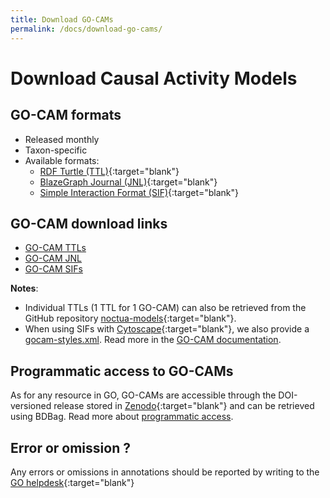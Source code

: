 ```yaml
---
title: Download GO-CAMs
permalink: /docs/download-go-cams/
---
```


# Download Causal Activity Models

## GO-CAM formats
+ Released monthly
+ Taxon-specific
+ Available formats:
  + [RDF Turtle (TTL)](https://www.w3.org/TR/turtle/){:target="blank"}
  + [BlazeGraph Journal (JNL)](https://www.blazegraph.com/){:target="blank"}
  + [Simple Interaction Format (SIF)](http://manual.cytoscape.org/en/stable/Supported_Network_File_Formats.html#sif-format){:target="blank"}

## GO-CAM download links
+ [GO-CAM TTLs](https://s3.amazonaws.com/geneontology-public/gocam/GO-CAMs.ttl.zip)
+ [GO-CAM JNL](http://current.geneontology.org/products/blazegraph/blazegraph-production.jnl.gz)
+ [GO-CAM SIFs](https://s3.amazonaws.com/geneontology-public/gocam/GO-CAMs.sif.zip)

**Notes**: 
* Individual TTLs (1 TTL for 1 GO-CAM) can also be retrieved from the GitHub repository [noctua-models](https://github.com/geneontology/noctua-models/tree/master/models){:target="blank"}.
* When using SIFs with [Cytoscape](https://cytoscape.org/){:target="blank"}, we also provide a [gocam-styles.xml](https://s3.amazonaws.com/geneontology-public/gocam/gocam-styles.xml). Read more in the [GO-CAM documentation](/docs/gocam-overview/#visualization-in-cytoscape).

## Programmatic access to GO-CAMs
As for any resource in GO, GO-CAMs are accessible through the DOI-versioned release stored in [Zenodo](https://doi.org/10.5281/zenodo.1205159){:target="blank"} and can be retrieved using BDBag. Read more about [programmatic access](/docs/tools-guide/#programmatic-download-bdbag).

## Error or omission ?
Any errors or omissions in annotations should be reported by writing to the [GO helpdesk](http://help.geneontology.org/){:target="blank"}
